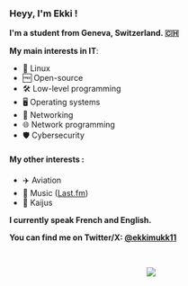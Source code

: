 ### Heyy, I'm Ekki !

**I'm a student from Geneva, Switzerland. 🇨🇭**

**My main interests in IT**:
- 🐧 Linux
- 🆓 Open-source
- 🛠️ Low-level programming
- 🖥️ Operating systems
- 📡 Networking
- 🌐 Network programming
- 🛡️ Cybersecurity

#### My other interests :
- ✈️ Aviation
- 🎵 Music ([Last.fm](https://www.last.fm/user/EKKI-5))
- 🐲 Kaijus

**I currently speak French and English.**

**You can find me on Twitter/X: [@ekkimukk11](https://twitter.com/ekkimukk11)**

<br>

<p align="center">
  <img src="https://github.com/user-attachments/assets/1a4d3ec0-f3fc-4966-a785-cb71ce47238f" />
</p>
